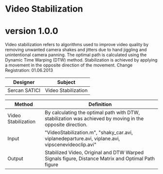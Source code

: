 # Video Stabilization

# version 1.0.0
Video stabilization refers to algorithms used to improve video quality by removing unwanted camera shakes and jitters due to hand jiggling and unintentional camera panning. The optimal path is calculated using the Dynamic Time Warping (DTW) method. Stabilization is achieved by applying a movement in the opposite direction of the movement. Change Registration: 01.06.2013

Designer | Subject  |
---| --- |
Sercan SATICI | Video Stabilization |


Method | Definition  |
---| --- |
Video Stabilization | By calculating the optimal path with DTW, stabilization was achieved by moving in the opposite direction. |
Input |  "VideoStabilization.m", "shaky_car.avi, viplanedeparture.avi, viplane.avi, vipscenevideoclip.avi" |
Output | Stabilized Video, Original and DTW Warped Signals figure, Distance Matrix and Optimal Path figure  |
